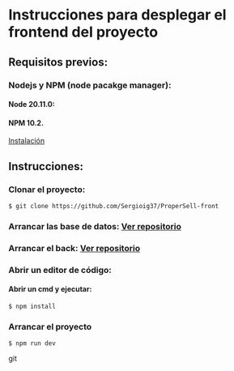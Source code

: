 # Instrucciones para desplegar el frontend del proyecto

## Requisitos previos:

### Nodejs y NPM (node pacakge manager):
#### Node 20.11.0:
#### NPM 10.2.
[Instalación](https://docs.npmjs.com/downloading-and-installing-node-js-and-npm)

## Instrucciones:
### Clonar el proyecto:
```
$ git clone https://github.com/Sergioig37/ProperSell-front
```

### Arrancar las base de datos: [Ver repositorio](https://github.com/Sergioig37/Docker)
### Arrancar el back: [Ver repositorio](https://github.com/Sergioig37/ProperSell-back)

### Abrir un editor de código:
#### Abrir un cmd y ejecutar:
```
$ npm install
```
### Arrancar el proyecto
```
$ npm run dev
```


git